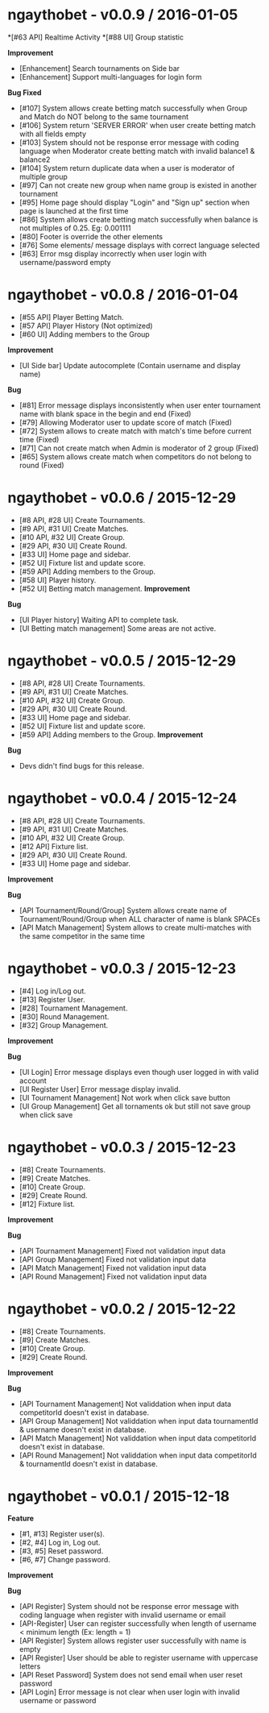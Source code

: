 ngaythobet - v0.0.9 / 2016-01-05
================================

*[#63 API] Realtime Activity
*[#88 UI] Group statistic

**Improvement**
* [Enhancement] Search tournaments on Side bar
* [Enhancement] Support  multi-languages for login form

**Bug Fixed**
* [#107] System allows create betting match successfully when Group and Match do NOT belong to the same tournament
* [#106] System return 'SERVER ERROR' when user create betting match with all fields empty
* [#103] System should not be response error message with coding language when Moderator create betting match with invalid balance1 & balance2 
* [#104] System return duplicate data when a user is moderator of multiple group
* [#97] Can not create new group when name group is existed in another tournament
* [#95] Home page should display "Login" and "Sign up" section when page is launched at the first time
* [#86] System allows create betting match successfully when balance is not multiples of 0.25. Eg: 0.001111
* [#80] Footer is override the other elements
* [#76] Some elements/ message displays with correct language selected
* [#63] Error msg display incorrectly when user login with username/password empty


ngaythobet - v0.0.8 / 2016-01-04
================================

* [#55 API] Player Betting Match.
* [#57 API] Player History (Not optimized)
* [#60 UI] Adding members to the Group

**Improvement**
* [UI Side bar] Update autocomplete (Contain username and display name)

**Bug**
* [#81] Error message displays inconsistently when user enter tournament name with blank space in the begin and end (Fixed)
* [#79] Allowing Moderator user to update score of match (Fixed)
* [#72] System allows to create match with match's time before current time (Fixed)
* [#71] Can not create match when Admin is moderator of 2 group (Fixed)
* [#65] System allows create match when competitors do not belong to round (Fixed)


ngaythobet - v0.0.6 / 2015-12-29
================================

* [#8 API, #28 UI] Create Tournaments.
* [#9 API, #31 UI] Create Matches.
* [#10 API, #32 UI] Create Group.
* [#29 API, #30 UI] Create Round.
* [#33 UI] Home page and sidebar.
* [#52 UI] Fixture list and update score.
* [#59 API] Adding members to the Group.
* [#58 UI] Player history.
* [#52 UI] Betting match management.
**Improvement**

**Bug**
* [UI Player history] Waiting API to complete task.
* [UI Betting match management] Some areas are not active.


ngaythobet - v0.0.5 / 2015-12-29
================================

* [#8 API, #28 UI] Create Tournaments.
* [#9 API, #31 UI] Create Matches.
* [#10 API, #32 UI] Create Group.
* [#29 API, #30 UI] Create Round.
* [#33 UI] Home page and sidebar.
* [#52 UI] Fixture list and update score.
* [#59 API] Adding members to the Group.
**Improvement**

**Bug**
* Devs didn't find bugs for this release.


ngaythobet - v0.0.4 / 2015-12-24
================================

* [#8 API, #28 UI] Create Tournaments.
* [#9 API, #31 UI] Create Matches.
* [#10 API, #32 UI] Create Group.
* [#12 API] Fixture list.
* [#29 API, #30 UI] Create Round.
* [#33 UI] Home page and sidebar.


**Improvement**

**Bug**
* [API Tournament/Round/Group] System allows create name of Tournament/Round/Group when ALL character of name is blank SPACEs
* [API Match Management] System allows to create multi-matches with the same competitor in the same time


ngaythobet - v0.0.3 / 2015-12-23
================================

* [#4] Log in/Log out.
* [#13] Register User.
* [#28] Tournament Management.
* [#30] Round Management.
* [#32] Group Management.

**Improvement**


**Bug**
* [UI Login] Error message displays even though user logged in with valid account
* [UI Register User] Error message display invalid.
* [UI Tournament Management] Not work when click save button
* [UI Group Management] Get all tornaments ok but still not save group when click save



ngaythobet - v0.0.3 / 2015-12-23
================================

* [#8] Create Tournaments.
* [#9] Create Matches.
* [#10] Create Group.
* [#29] Create Round.
* [#12] Fixture list.


**Improvement**

**Bug**
* [API Tournament Management] Fixed not validation input data
* [API Group Management] Fixed not validation input data
* [API Match Management] Fixed not validation input data
* [API Round Management] Fixed not validation input data


ngaythobet - v0.0.2 / 2015-12-22
================================

* [#8] Create Tournaments.
* [#9] Create Matches.
* [#10] Create Group.
* [#29] Create Round.

**Improvement**

**Bug**
* [API Tournament Management] Not validdation when input data competitorId doesn't exist in database.
* [API Group Management] Not validdation when input data tournamentId & username doesn't exist in database.
* [API Match Management] Not validdation when input data competitorId doesn't exist in database.
* [API Round Management] Not validdation when input data competitorId & tournamentId doesn't exist in database.


ngaythobet - v0.0.1 / 2015-12-18
================================

**Feature**
* [#1, #13] Register user(s).
* [#2, #4] Log in, Log out.
* [#3, #5] Reset password.
* [#6, #7] Change password.

**Improvement**

**Bug**
* [API Register] System should not be response error message with coding language when register with invalid username or email
* [API-Register] User can register successfully when length of username < minimum length (Ex: length = 1)
* [API Register] System allows register user successfully with name is empty
* [API Register] User should be able to register username with uppercase letters
* [API Reset Password] System does not send email when user reset password
* [API Login] Error message is not clear when user login with invalid username or password